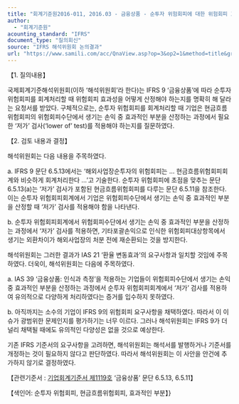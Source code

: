 ```yaml
---
title: "회계기준원2016-011, 2016.03 - 금융상품 - 순투자 위험회피에 대한 위험회피 효과성 산정(IFRS 9 ‘금융상품’)"
author:
  - "회계기준원"
acounting_standard: "IFRS"
document_type: "질의회신"
source: "IFRS 해석위원회 논의결과"
url: "https://www.samili.com/acc/QnaView.asp?op=3&op2=1&method=title&group=2123-15;1&orgcode=2&searchword=&page=10&code=%ED%9A%8C%EA%B3%84%EA%B8%B0%EC%A4%80%EC%9B%902016%2D011%3A20160331"
---
```

【1. 질의내용】

국제회계기준해석위원회(이하 ‘해석위원회’라 한다)는 IFRS 9 ‘금융상품’에 따라 순투자 위험회피를 회계처리할 때 위험회피 효과성을 어떻게 산정해야 하는지를 명확히 해 달라는 요청서를 받았다. 구체적으로는, 순투자 위험회피를 회계처리할 때 기업은 현금흐름위험회피의 위험회피수단에서 생기는 손익 중 효과적인 부분을 산정하는 과정에서 필요한 ‘저가’ 검사(‘lower of’ test)를 적용해야 하는지를 질문하였다.

  

【2. 검토 내용과 결정】

해석위원회는 다음 내용을 주목하였다.

a. IFRS 9 문단 6.5.13에서는 ‘해외사업장순투자의 위험회피는 … 현금흐름위험회피회계와 비슷하게 회계처리한다 …’고 기술한다. 순투자 위험회피에 초점을 맞추는 문단 6.5.13(a)는 ‘저가’ 검사가 포함된 현금흐름위험회피를 다루는 문단 6.5.11을 참조한다. 이는 순투자 위험회피회계에서 기업은 위험회피수단에서 생기는 손익 중 효과적인 부분을 산정할 때 ‘저가’ 검사를 적용해야 함을 나타낸다.

b. 순투자 위험회피회계에서 위험회피수단에서 생기는 손익 중 효과적인 부분을 산정하는 과정에서 ‘저가’ 검사를 적용하면, 기타포괄손익으로 인식한 위험회피대상항목에서 생기는 외환차이가 해외사업장의 처분 전에 재순환되는 것을 방지한다.

해석위원회는 그러한 결과가 IAS 21 ‘환율 변동효과’의 요구사항과 일치할 것임에 주목하였다. 더욱이, 해석위원회는 다음에 주목하였다.

a. IAS 39 ‘금융상품: 인식과 측정’을 적용하는 기업들이 위험회피수단에서 생기는 손익 중 효과적인 부분을 산정하는 과정에서 순투자 위험회피회계에서 ‘저가’ 검사를 적용하여 유의적으로 다양하게 처리하였다는 증거를 입수하지 못하였다.

b. 아직까지는 소수의 기업이 IFRS 9의 위험회피 요구사항을 채택하였다. 따라서 이 이슈가 광범위한 문제인지를 평가하기는 너무 이르다. 그러나 해석위원회는 IFRS 9가 더 널리 채택될 때에도 유의적인 다양성은 없을 것으로 예상한다.

기존 IFRS 기준서의 요구사항을 고려하면, 해석위원회는 해석서를 발행하거나 기준서를 개정하는 것이 필요하지 않다고 판단하였다. 따라서 해석위원회는 이 사안을 안건에 추가하지 않기로 결정하였다.

  

【관련기준서 : [기업회계기준서 제1119호](https://www.samili.com/acc/) ‘금융상품’ 문단 6.5.13, 6.5.11】

【색인어: 순투자 위험회피, 현금흐름위험회피, 효과적인 부분】}
